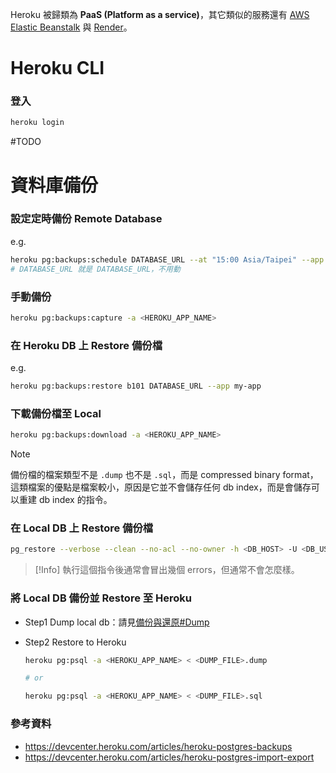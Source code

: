 Heroku 被歸類為 **PaaS (Platform as a service)**，其它類似的服務還有 [AWS Elastic Beanstalk](https://aws.amazon.com/tw/elasticbeanstalk/) 與 [Render](https://render.com/)。

# Heroku CLI

### 登入

```bash
heroku login
```

#TODO 

# 資料庫備份

### 設定定時備份 Remote Database

e.g.

```bash
heroku pg:backups:schedule DATABASE_URL --at "15:00 Asia/Taipei" --app my-app
# DATABASE_URL 就是 DATABASE_URL，不用動
```

### 手動備份

```sh
heroku pg:backups:capture -a <HEROKU_APP_NAME>
```

### 在 Heroku DB 上 Restore 備份檔

e.g.

```sh
heroku pg:backups:restore b101 DATABASE_URL --app my-app
```

### 下載備份檔至 Local

```sh
heroku pg:backups:download -a <HEROKU_APP_NAME>
```

>[!Note]
>備份檔的檔案類型不是 `.dump` 也不是 `.sql`，而是 compressed binary format，這類檔案的優點是檔案較小，原因是它並不會儲存任何 db index，而是會儲存可以重建 db index 的指令。
### 在 Local DB 上 Restore 備份檔

```sh
pg_restore --verbose --clean --no-acl --no-owner -h <DB_HOST> -U <DB_USER> -d <DB_NAME> <BACKUP_FILE_NAME>
```

>[!Info]
>執行這個指令後通常會冒出幾個 errors，但通常不會怎麼樣。

### 將 Local DB 備份並 Restore 至 Heroku

- Step1 Dump local db：請見[備份與還原#Dump](</Database/PostgreSQL/備份與還原.md#Dump>)
- Step2 Restore to Heroku

    ```sh
    heroku pg:psql -a <HEROKU_APP_NAME> < <DUMP_FILE>.dump
    
    # or

    heroku pg:psql -a <HEROKU_APP_NAME> < <DUMP_FILE>.sql
    ```

### 參考資料

- <https://devcenter.heroku.com/articles/heroku-postgres-backups>
- <https://devcenter.heroku.com/articles/heroku-postgres-import-export>
